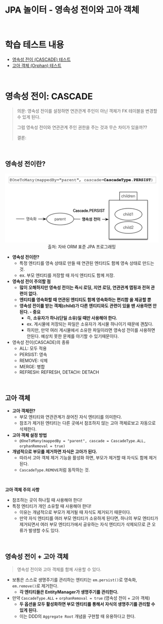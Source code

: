 # JPA 놀이터 - 영속성 전이와 고아 객체

<br>

# 학습 테스트 내용
- [영속성 전이 (CASCADE) 테스트](./src/test/java/com/binghe/CascadeTest.java)
- [고아 객체 (Orphan) 테스트](./src/test/java/com/binghe/OrphanTest.java)

<br>

# 영속성 전이: CASCADE
> 의문: 영속성 전이를 설정하면 연관관계 주인이 아닌 객체가 FK 테이블을 변경할 수 있게 된다.
> 
> 그럼 영속성 전이와 연관관계 주인 권한을 주는 것과 무슨 차이가 있을까??
> 
> 결론: 

<br>

## 영속성 전이란?

<p align="center"><img src="./image/cascade.png"><br>출처: 자바 ORM 표준 JPA 프로그래밍</p>

* **영속성 전이란?**
  * 특정 엔티티를 영속 상태로 만들 때 연관된 엔티티도 함께 영속 상태로 만드는 것.
  * ex. 부모 엔티티를 저장할 때 자식 엔티티도 함께 저장.
* **영속성 전이 주의할 점**
  * **많이 오해하지만 영속성 전이는 즉시 로딩, 지연 로딩, 연관관계 맵핑과 전혀 관련이 없다.**
  * **엔티티를 영속화할 때 연관된 엔티티도 함께 영속화하는 편리함 을 제공할 뿐**
  * **영속성 전이를 받는 객체(child)가 다른 엔티티와도 관련이 있을 땐 사용하면 안된다. - 중요**
    * 즉, **소유자가 하나(단일 소유)일 때만 사용해야 한다.**
    * ex. 게시물에 저장되는 파일은 소유자가 게시물 하나이기 때문에 괜찮다.
    * 하지만, 만약 여러 게시물에서 소유한 파일이라면 영속성 전이를 사용하면 안된다. 예상치 못한 문제를 야기할 수 있기때문이다.
* 영속성 전이(CASCADE)의 종류
  * ALL: 모두 적용
  * PERSIST: 영속
  * REMOVE: 삭제
  * MERGE: 병합
  * REFRESH: REFRESH, DETACH: DETACH

<br>

## 고아 객체

* **고아 객체란?**
  * 부모 엔티티와 연관관계가 끊어진 자식 엔티티를 의미한다.
  * 참조가 제거된 엔티티는 다른 곳에서 참조하지 않는 고아 객체로보고 자동으로 삭제한다.
* **고아 객체 설정 방법**
  * `@OneToMany(mappedBy = "parent", cascade = CascadeType.ALL, orphanRemoval = true)`
* **개념적으로 부모를 제거하면 자식은 고아가 된다.**
  * 따라서 고아 객체 제거 기능을 활성화 하면, 부모가 제거할 때 자식도 함께 제거된다.
  * `CascadeType.REMOVE`처럼 동작하는 것.

<br>

**고아 객체 주의 사항**

* 참조하는 곳이 하나힐 때 사용해야 한다!
* 특정 엔티티가 개인 소유할 때 사용해야 한다!
  * 이유는 개념적으로 부모가 제거될 때 자식도 제거되기 때문이다.
  * 만약 자식 엔티티를 여러 부모 엔티티가 소유하게 된다면, 하나의 부모 엔티티가 제거되면서 여러 부모 엔티티가에서 공유하는 자식 엔티티가 삭제되므로 큰 오류가 발생할 수도 있다.

<br>

## 영속성 전이 + 고아 객체
> 영속성 전이와 고아 객체를 함께 사용할 수 있다.

* 보통은 스스로 생명주기를 관리하는 엔티티는 `em.persist()`로 영속화, `em.remove()`로 제거한다.
  * **각 엔티티들은 EntityManager가 생명주기를 관리한다.**
* 만약 `CascadeType.ALL` + `orphanRemoval = true` (영속성 전이 + 고아 객체)
  * **두 옵션을 모두 활성화하면 부모 엔티티를 통해서 자식의 생명주기를 관리할 수 있게 된다.**
  * 이는 DDD의 `Aggregate Root` 개념을 구현할 때 유용하다고 한다.
